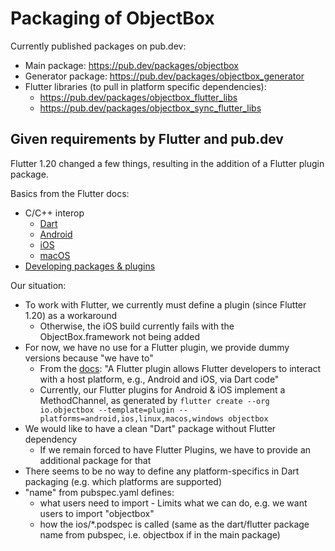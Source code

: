 Packaging of ObjectBox
======================
Currently published packages on pub.dev:

* Main package: https://pub.dev/packages/objectbox
* Generator package: https://pub.dev/packages/objectbox_generator
* Flutter libraries (to pull in platform specific dependencies):
  * https://pub.dev/packages/objectbox_flutter_libs
  * https://pub.dev/packages/objectbox_sync_flutter_libs

Given requirements by Flutter and pub.dev
-----------------------------------------
Flutter 1.20 changed a few things, resulting in the addition of a Flutter plugin package.

Basics from the Flutter docs:

* C/C++ interop 
  * [Dart](https://dart.dev/guides/libraries/c-interop) 
  * [Android](https://docs.flutter.dev/development/platform-integration/android/c-interop)
  * [iOS](https://docs.flutter.dev/development/platform-integration/ios/c-interop)
  * [macOS](https://docs.flutter.dev/development/platform-integration/macos/c-interop)
* [Developing packages & plugins](https://docs.flutter.dev/development/packages-and-plugins/developing-packages)

Our situation:

* To work with Flutter, we currently must define a plugin (since Flutter 1.20) as a workaround
  * Otherwise, the iOS build currently fails with the ObjectBox.framework not being added 
* For now, we have no use for a Flutter plugin, we provide dummy versions because "we have to"
  * From the [docs](https://api.flutter.dev/javadoc/io/flutter/embedding/engine/plugins/FlutterPlugin.html):
    "A Flutter plugin allows Flutter developers to interact with a host platform, e.g., Android and iOS, via Dart code"
  * Currently, our Flutter plugins for Android & iOS implement a MethodChannel, as generated by 
    `flutter create --org io.objectbox --template=plugin --platforms=android,ios,linux,macos,windows objectbox`
* We would like to have a clean "Dart" package without Flutter dependency
  * If we remain forced to have Flutter Plugins, we have to provide an additional package for that 
* There seems to be no way to define any platform-specifics in Dart packaging (e.g. which platforms are supported)  
* "name" from pubspec.yaml defines:
  * what users need to import - Limits what we can do, e.g. we want users to import "objectbox"
  * how the ios/*.podspec is called (same as the dart/flutter package name from pubspec, i.e. objectbox if in the main package)
